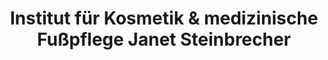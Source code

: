 ---
title: "Institut für Kosmetik & medizinische Fußpflege Janet Steinbrecher"
url: /paderborn/institut-fuer-kosmetik-und-medizinische-fusspflege-janet-steinbrecher/
shop: Kosmetik
---